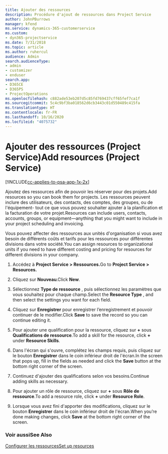 ```yaml
---
title: Ajouter des ressources
description: Procédure d'ajout de ressources dans Project Service
author: JohnPBurrows
manager: kfend
ms.service: dynamics-365-customerservice
ms.custom:
- dyn365-projectservice
ms.date: 7/31/2018
ms.topic: article
ms.author: ruhercul
audience: Admin
search.audienceType:
- admin
- customizer
- enduser
search.app:
- D365CE
- D365PS
- ProjectOperations
ms.openlocfilehash: c882ade53eb207d5c85fd769437cff65fef7ca1f
ms.sourcegitcommit: 5c4c9bf3ba018562d6cb3443c01d550489c415fa
ms.translationtype: HT
ms.contentlocale: fr-FR
ms.lasthandoff: 10/16/2020
ms.locfileid: "4075732"
---
```

# <a name="add-resources-project-service"></a><span data-ttu-id="ba3b9-103">Ajouter des ressources (Project Service)</span><span class="sxs-lookup"><span data-stu-id="ba3b9-103">Add resources (Project Service)</span></span>

[!INCLUDE[cc-applies-to-psa-app-1x-2x](../includes/cc-applies-to-psa-app-1x-2x.md)]

<span data-ttu-id="ba3b9-104">Ajoutez des ressources afin de pouvoir les réserver pour des projets.</span><span class="sxs-lookup"><span data-stu-id="ba3b9-104">Add resources so you can book them for projects.</span></span> <span data-ttu-id="ba3b9-105">Les ressources peuvent inclure des utilisateurs, des contacts, des comptes, des groupes, ou de l'équipement- tout ce que vous pouvez souhaiter ajouter à la planification et la facturation de votre projet.</span><span class="sxs-lookup"><span data-stu-id="ba3b9-105">Resources can include users, contacts, accounts, groups, or equipment—anything that you might want to include in your project scheduling and invoicing.</span></span>  
  
<span data-ttu-id="ba3b9-106">Vous pouvez affecter des ressources aux unités d'organisation si vous avez besoin de différents coûts et tarifs pour les ressources pour différentes divisions dans votre société.</span><span class="sxs-lookup"><span data-stu-id="ba3b9-106">You can assign resources to organizational units if you need to have different costing and pricing for resources for different divisions in your company.</span></span>  
  
1.  <span data-ttu-id="ba3b9-107">Accédez à **Project Service > Ressources.**</span><span class="sxs-lookup"><span data-stu-id="ba3b9-107">Go to **Project Service > Resources.**</span></span>  
  
2.  <span data-ttu-id="ba3b9-108">Cliquez sur **Nouveau**.</span><span class="sxs-lookup"><span data-stu-id="ba3b9-108">Click **New**.</span></span>  
  
3.  <span data-ttu-id="ba3b9-109">Sélectionnez **Type de ressource** , puis sélectionnez les paramètres que vous souhaitez pour chaque champ.</span><span class="sxs-lookup"><span data-stu-id="ba3b9-109">Select the **Resource Type** , and then select the settings you want for each field.</span></span>  
  
4.  <span data-ttu-id="ba3b9-110">Cliquez sur **Enregistrer** pour enregistrer l’enregistrement et pouvoir continuer de le modifier.</span><span class="sxs-lookup"><span data-stu-id="ba3b9-110">Click **Save** to save the record so you can continue editing it.</span></span>  
  
5.  <span data-ttu-id="ba3b9-111">Pour ajouter une qualification pour la ressource, cliquez sur **+** sous **Qualifications de ressource**.</span><span class="sxs-lookup"><span data-stu-id="ba3b9-111">To add a skill for the resource, click **+** under **Resource Skills**.</span></span>  
  
6.  <span data-ttu-id="ba3b9-112">Dans l'écran qui s'ouvre, complétez les champs requis, puis cliquez sur le bouton **Enregistrer** dans le coin inférieur droit de l'écran.</span><span class="sxs-lookup"><span data-stu-id="ba3b9-112">In the screen that pops up, fill in the fields as needed and click the **Save** button at the bottom right corner of the screen.</span></span>  
  
7.  <span data-ttu-id="ba3b9-113">Continuez d'ajouter des qualifications selon vos besoins.</span><span class="sxs-lookup"><span data-stu-id="ba3b9-113">Continue adding skills as necessary.</span></span>  
  
8.  <span data-ttu-id="ba3b9-114">Pour ajouter un rôle de ressource, cliquez sur **+** sous **Rôle de ressource**.</span><span class="sxs-lookup"><span data-stu-id="ba3b9-114">To add a resource role, click **+** under **Resource Role**.</span></span>  
  
9. <span data-ttu-id="ba3b9-115">Lorsque vous avez fini d'apporter des modifications, cliquez sur le bouton **Enregistrer** dans le coin inférieur droit de l'écran.</span><span class="sxs-lookup"><span data-stu-id="ba3b9-115">When you’re done making changes, click **Save** at the bottom right corner of the screen.</span></span>  
  
### <a name="see-also"></a><span data-ttu-id="ba3b9-116">Voir aussi</span><span class="sxs-lookup"><span data-stu-id="ba3b9-116">See Also</span></span>  
 [<span data-ttu-id="ba3b9-117">Configurer les ressources</span><span class="sxs-lookup"><span data-stu-id="ba3b9-117">Set up resources</span></span>](../psa/set-up-resources.md)

